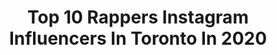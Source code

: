 ---
title: Top 10 Rappers Instagram Influencers In Toronto In 2020
description: >-
  Find top rappers Instagram influencers in Toronto in 2020. Most popular hashtags: #music #hiphop #toronto #rap.
platform: Instagram
profiles:
  - username: "lonelyszn"
    fullname: >-
      Lonely SZN🌟
    location: "Canada"
    followers: 4931
    engagement: 1443
    commentsToLikes: 0.271478
    avatar: "https://scontent-lhr8-1.cdninstagram.com/v/t51.2885-19/s320x320/91040222_687209592047604_4999810204238348288_n.jpg?_nc_ht=scontent-lhr8-1.cdninstagram.com&_nc_ohc=7cUDvu29JZEAX9A--JN&oh=8f363231554f0ea893490bb4715d90dd&oe=5EBB8845"
    verified: false
    hashtags: "#independentartist, #explorepage, #gunna, #music"
  - username: "aamandamanda"
    fullname: >-
      🇨🇦 Amanda Spvde | Singer 🎤
    location: "Canada"
    followers: 49255
    engagement: 122
    commentsToLikes: 0.022265
    avatar: "https://scontent-amt2-1.cdninstagram.com/v/t51.2885-19/s320x320/82697575_555327185055391_41054265237569536_n.jpg?_nc_ht=scontent-amt2-1.cdninstagram.com&_nc_ohc=Q07jKO7tZhQAX-6j0yV&oh=9bdf1cf93959682fd7412ee3f3fd4021&oe=5EB70EE1"
    verified: false
    hashtags: "#dualipanews, #beautiful, #singersspotlight, #santaclaus"
  - username: "andrewafework"
    fullname: >-
      Andrew Afework
    location: "Canada"
    followers: 6323
    engagement: 441
    commentsToLikes: 0.160735
    avatar: "https://scontent-lhr8-1.cdninstagram.com/v/t51.2885-19/s320x320/84876965_183144949624953_8623184081321984000_n.jpg?_nc_ht=scontent-lhr8-1.cdninstagram.com&_nc_ohc=W-LjJUdq8DIAX8ausJJ&oh=3ae7dfbcca20aa3dc5b39e7adfa49875&oe=5EB1C588"
    verified: false
    hashtags: "#torontotalent, #rochesterjuice, #rnbsinger, #dnyse"
  - username: "connorprice_"
    fullname: >-
      Connor Price
    location: "Canada"
    followers: 7729
    engagement: 992
    commentsToLikes: 0.177405
    avatar: "https://scontent-lhr8-1.cdninstagram.com/v/t51.2885-19/s320x320/88896260_2722875971163439_857922672313499648_n.jpg?_nc_ht=scontent-lhr8-1.cdninstagram.com&_nc_ohc=apsxjBPQa3YAX-evHCr&oh=16fab7d369bb7325980e1d79a6595eaf&oe=5EBB23F9"
    verified: true
    hashtags: "#yummy, #connorprice, #freestyle, #toronto"
  - username: "iamtiagz"
    fullname: >-
      TIAGZ ☁️ (tiago)
    location: "Canada"
    followers: 17043
    engagement: 689
    commentsToLikes: 0.050347
    avatar: "https://scontent-lhr8-1.cdninstagram.com/v/t51.2885-19/s150x150/92319440_687868358633282_8676530693284560896_n.jpg?_nc_ht=scontent-lhr8-1.cdninstagram.com&_nc_ohc=oLkD8cPhaGAAX_stUA9&oh=2324b9ed8bcb6547c017a250487f403a&oe=5EBD140F"
    verified: false
    hashtags: "#myheartwent, #larappers, #lorengray, #workouttime"
  - username: "melissaisaakov"
    fullname: >-
      Melissa Isaakov ® 👩🏽‍🎨
    location: "Canada"
    followers: 10845
    engagement: 1350
    commentsToLikes: 0.044772
    avatar: "https://scontent-ams4-1.cdninstagram.com/v/t51.2885-19/s320x320/82305331_165446418078827_4296426296390451200_n.jpg?_nc_ht=scontent-ams4-1.cdninstagram.com&_nc_ohc=a5lmVuYE_XAAX8dt7rj&oh=cbc15f7ca618e25ea45f6b4f88b892c9&oe=5EB9AA5A"
    verified: false
    hashtags: "#thedefiantones, #drake, #customartwork, #artwork"
  - username: "moaba__"
    fullname: >-
      MOABA | Automotive
    location: "Canada"
    followers: 6744
    engagement: 2014
    commentsToLikes: 0.043907
    avatar: "https://scontent-ams4-1.cdninstagram.com/v/t51.2885-19/s320x320/32526450_2087371314815395_9061527395579723776_n.jpg?_nc_ht=scontent-ams4-1.cdninstagram.com&_nc_ohc=P5YByozyttUAX9jVhjg&oh=3ae293a1ea99f33d58c39ff85e319620&oe=5EB935E1"
    verified: false
    hashtags: "#amazingcars247, #turbo, #amggang, #lamborghini"
  - username: "_nonsky"
    fullname: >-
      Dr. Nonsky | Men’s Fashion 🇨🇦
    location: "Canada"
    followers: 94523
    engagement: 109
    commentsToLikes: 0.220446
    avatar: "https://scontent-lhr8-1.cdninstagram.com/v/t51.2885-19/s320x320/92094593_252730739226563_1406062375907360768_n.jpg?_nc_ht=scontent-lhr8-1.cdninstagram.com&_nc_ohc=bJIOx6II3QQAX_zezuH&oh=ce06649fe1f30684c05601c26aadff87&oe=5EB9523C"
    verified: false
    hashtags: "#edgylook, #splufiknigerians, #sundayfunday, #edgyvibes"
  - username: "rapmarathon"
    fullname: >-
      RapMarathon™️🏁
    location: "Canada"
    followers: 41375
    engagement: 3217
    commentsToLikes: 0.032720
    avatar: "https://instagram.fmkz1-1.fna.fbcdn.net/v/t51.2885-19/s320x320/84324904_174756387295687_7073229722494173184_n.jpg?_nc_ht=instagram.fmkz1-1.fna.fbcdn.net&_nc_ohc=U1f1axlfG5kAX_vdy4Z&oh=c63882b13ef3da25b4061cc2107f2b19&oe=5EB5D487"
    verified: false
    hashtags: "#joebudden, #toosieslide, #torontoartist, #marquise"
  - username: "stylehard"
    fullname: >-
      Meytal
    location: "Canada"
    followers: 38085
    engagement: 223
    commentsToLikes: 0.064882
    avatar: "https://scontent-amt2-1.cdninstagram.com/v/t51.2885-19/s320x320/79184020_1630684133723095_8319344711684849664_n.jpg?_nc_ht=scontent-amt2-1.cdninstagram.com&_nc_ohc=0g2JNzXVwskAX_G1GvM&oh=d05bd0089353711e6e6fa930cd4a1a77&oe=5EBA0D8A"
    verified: false
    hashtags: "#coronacation2020, #goovibes, #iphonediaries, #fashionthroughthedecades"
---